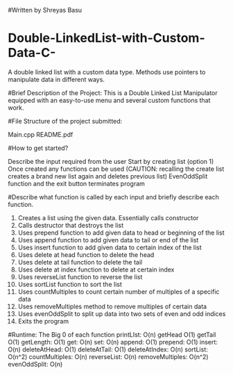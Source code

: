 #Written by 
Shreyas Basu
# Double-LinkedList-with-Custom-Data-C-
A double linked list with a custom data type. Methods use pointers to manipulate data in different ways.

#Brief Description of the Project:
This is a Double Linked List Manipulator equipped with an easy-to-use menu and several custom functions that work.

#File Structure of the project submitted:

  Main.cpp
  README.pdf
  
#How to get started?

  Describe the input required from the user
  Start by creating list (option 1)
  Once created any functions can be used (CAUTION: recalling the create list creates a brand new list again and deletes previous list)
  EvenOddSplit function and the exit button terminates program

  
#Describe what function is called by each input and briefly describe each function.
1. Creates a list using the given data. Essentially calls constructor
2. Calls destructor that destroys the list
3. Uses prepend function to add given data to head or beginning of the list
4. Uses append function to add given data to tail or end of the list
5. Uses insert function to add given data to certain index of the list
6. Uses delete at head function to delete the head
7. Uses delete at tail function to delete the tail
8. Uses delete at index function to delete at certain index
9. Uses reverseList function to reverse the list
10. Uses sortList function to sort the list
11. Uses countMultiples to count certain number of multiples of a specific data
12. Uses removeMultiples method to remove multiples of certain data
13. Uses evenOddSplit to split up data into two sets of even and odd indices
14. Exits the program

#Runtime: The Big 0 of each function
printLIst: O(n)
getHead O(1)
getTail O(1)
getLength: O(1)
get: O(n)
set: O(n)
append: O(1)
prepend: O(1)
insert: O(n)
deleteAtHead: O(1)
deleteAtTail: O(1)
deleteAtIndex: O(n)
sortList: O(n^2)
countMultiples: O(n)
reverseList: O(n)
removeMultiples: O(n^2)
evenOddSplit: O(n)
